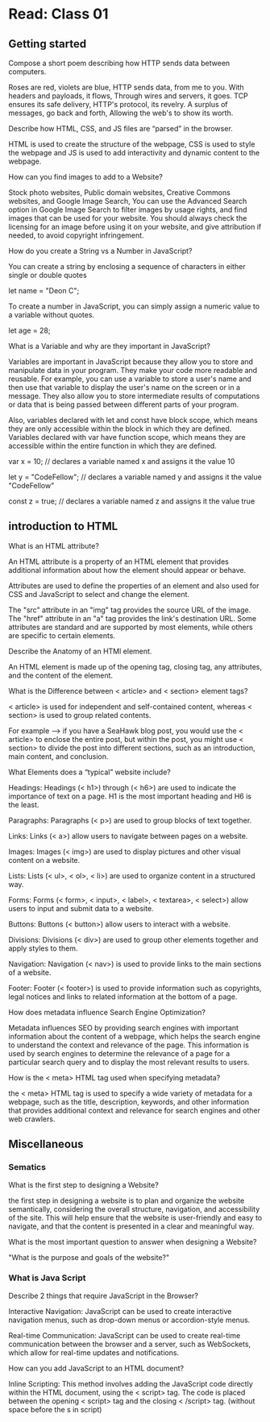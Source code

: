 # Read: Class 01

## Getting started

Compose a short poem describing how HTTP sends data between computers.

Roses are red, violets are blue,
HTTP sends data, from me to you.
With headers and payloads, it flows,
Through wires and servers, it goes.
TCP ensures its safe delivery,
HTTP's protocol, its revelry.
A surplus of messages, go back and forth,
Allowing  the web's to show its worth.

Describe how HTML, CSS, and JS files are “parsed” in the browser.

HTML is used to create the structure of the webpage, CSS is used to style the webpage and JS is used to add interactivity and dynamic content to the webpage.

How can you find images to add to a Website?

Stock photo websites, Public domain websites, Creative Commons websites, and Google Image Search, You can use the Advanced Search option in Google Image Search to filter images by usage rights, and find images that can be used for your website. You should always check the licensing for an image before using it on your website, and give attribution if needed, to avoid copyright infringement.

How do you create a String vs a Number in JavaScript?

You can create a string by enclosing a sequence of characters in either single or double quotes

let name = "Deon C"; 

To create a number in JavaScript, you can simply assign a numeric value to a variable without quotes.

let age = 28;

What is a Variable and why are they important in JavaScript?

Variables are important in JavaScript because they allow you to store and manipulate data in your program. They make your code more readable and reusable. For example, you can use a variable to store a user's name and then use that variable to display the user's name on the screen or in a message. They also allow you to store intermediate results of computations or data that is being passed between different parts of your program.

Also, variables declared with let and const have block scope, which means they are only accessible within the block in which they are defined. Variables declared with var have function scope, which means they are accessible within the entire function in which they are defined.

var x = 10; // declares a variable named x and assigns it the value 10

let y = "CodeFellow"; // declares a variable named y and assigns it the value "CodeFellow"

const z = true; // declares a variable named z and assigns it the value true

## introduction to HTML 

What is an HTML attribute?

An HTML attribute is a property of an HTML element that provides additional information about how the element should appear or behave.

Attributes are used to define the properties of an element and also used for CSS and JavaScript to select and change the element.

 The "src" attribute in an "img" tag provides the source URL of the image. The "href" attribute in an "a" tag provides the link's destination URL. Some attributes are standard and are supported by most elements, while others are specific to certain elements.

Describe the Anatomy of an HTMl element.

An HTML element is made up of the opening tag, closing tag, any attributes, and the content of the element.

What is the Difference between < article> and < section> element tags?

< article> is used for independent and self-contained content, whereas < section> is used to group related contents.

For example --> if you have a SeaHawk blog post, you would use the < article> to enclose the entire post, but within the post, you might use < section> to divide the post into different sections, such as an introduction, main content, and conclusion.

What Elements does a “typical” website include?

Headings: Headings (< h1>) through (< h6>) are used to indicate the importance of text on a page. H1 is the most important heading and H6 is the least.

Paragraphs: Paragraphs (< p>) are used to group blocks of text together.

Links: Links (< a>) allow users to navigate between pages on a website.

Images: Images (< img>) are used to display pictures and other visual content on a website.

Lists: Lists (< ul>, < ol>, < li>) are used to organize content in a structured way.

Forms: Forms (< form>, < input>, < label>, < textarea>, < select>) allow users to input and submit data to a website.

Buttons: Buttons (< button>) allow users to interact with a website.

Divisions: Divisions (< div>) are used to group other elements together and apply styles to them.

Navigation: Navigation (< nav>) is used to provide links to the main sections of a website.

Footer: Footer (< footer>) is used to provide information such as copyrights, legal notices and links to related information at the bottom of a page.

How does metadata influence Search Engine Optimization?

Metadata influences SEO by providing search engines with important information about the content of a webpage, which helps the search engine to understand the context and relevance of the page. This information is used by search engines to determine the relevance of a page for a particular search query and to display the most relevant results to users.

How is the < meta> HTML tag used when specifying metadata?

the < meta> HTML tag is used to specify a wide variety of metadata for a webpage, such as the title, description, keywords, and other information that provides additional context and relevance for search engines and other web crawlers.

## Miscellaneous

### Sematics

What is the first step to designing a Website?

the first step in designing a website is to plan and organize the website semantically, considering the overall structure, navigation, and accessibility of the site. This will help ensure that the website is user-friendly and easy to navigate, and that the content is presented in a clear and meaningful way.

What is the most important question to answer when designing a Website?

"What is the purpose and goals of the website?"

### What is Java Script

Describe 2 things that require JavaScript in the Browser?

Interactive Navigation: JavaScript can be used to create interactive navigation menus, such as drop-down menus or accordion-style menus. 

Real-time Communication: JavaScript can be used to create real-time communication between the browser and a server, such as WebSockets, which allow for real-time updates and notifications.

How can you add JavaScript to an HTML document?

Inline Scripting: This method involves adding the JavaScript code directly within the HTML document, using the  < script> tag. The code is placed between the opening  < script> tag and the closing < /script> tag. (without space before the s in script)


